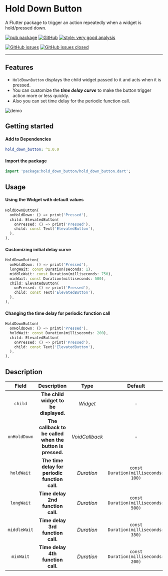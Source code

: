 # Hold Down Button

A Flutter package to trigger an action repeatedly when a widget is hold/pressed down.

[![pub package][package_svg]](https://pub.dev/packages/hold_down_button)
[![GitHub][license_svg]](LICENSE)
[![style: very good analysis][lints_svg]](https://pub.dev/packages/very_good_analysis)

[![GitHub issues][issues_svg]](https://github.com/OutdatedGuy/hold_down_button/issues)
[![GitHub issues closed][issues_closed_svg]](https://github.com/OutdatedGuy/hold_down_button/issues?q=is%3Aissue+is%3Aclosed)

<hr />

## Features

- `HoldDownButton` displays the child widget passed to it and acts when it is pressed.
- You can customize the **_time delay curve_** to make the button trigger action more or less quickly.
- Also you can set time delay for the periodic function call.

![demo](https://user-images.githubusercontent.com/74326345/169374847-98cb7ba5-22d3-4347-b479-4f34fe77c501.gif)

## Getting started

#### Add to Dependencies

```yaml
hold_down_button: ^1.0.0
```

#### Import the package

```dart
import 'package:hold_down_button/hold_down_button.dart';
```

## Usage

#### Using the Widget with default values

```dart
HoldDownButton(
  onHoldDown: () => print('Pressed'),
  child: ElevatedButton(
    onPressed: () => print('Pressed'),
    child: const Text('ElevatedButton'),
  ),
),
```

#### Customizing initial delay curve

```dart
HoldDownButton(
  onHoldDown: () => print('Pressed'),
  longWait: const Duration(seconds: 1),
  middleWait: const Duration(milliseconds: 750),
  minWait: const Duration(milliseconds: 500),
  child: ElevatedButton(
    onPressed: () => print('Pressed'),
    child: const Text('ElevatedButton'),
  ),
),
```

#### Changing the time delay for periodic function call

```dart
HoldDownButton(
  onHoldDown: () => print('Pressed'),
  holdWait: const Duration(milliseconds: 200),
  child: ElevatedButton(
    onPressed: () => print('Pressed'),
    child: const Text('ElevatedButton'),
  ),
),
```

## Description

|    Field     |                        Description                        |    Type    |               Default               |
| :----------: | :-------------------------------------------------------: | :--------: | :---------------------------------: |
|   `child`    |           **The child widget to be displayed.**           |  _Widget_  |                  -                  |
| `onHoldDown` | **The callback to be called when the button is pressed.** | _VoidCallback_ |                  -                  |
|  `holdWait`  |      **The time delay for periodic function call.**       | _Duration_ | `const Duration(milliseconds: 100)` |
|  `longWait`  |             **Time delay 2nd function call.**             | _Duration_ | `const Duration(milliseconds: 500)` |
| `middleWait` |             **Time delay 3rd function call.**             | _Duration_ | `const Duration(milliseconds: 350)` |
|  `minWait`   |             **Time delay 4th function call.**             | _Duration_ | `const Duration(milliseconds: 200)` |

<!-- Badges URLs -->

[package_svg]: https://img.shields.io/pub/v/hold_down_button.svg?color=blueviolet
[license_svg]: https://img.shields.io/github/license/OutdatedGuy/hold_down_button.svg?color=purple
[lints_svg]: https://img.shields.io/badge/style-very_good_analysis-B22C89.svg
[issues_svg]: https://img.shields.io/github/issues/OutdatedGuy/hold_down_button.svg
[issues_closed_svg]: https://img.shields.io/github/issues-closed/OutdatedGuy/hold_down_button.svg?color=green
